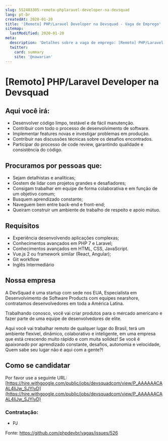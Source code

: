 ```yaml
---
slug: 552403305-remoto-phplaravel-developer-na-devsquad
lang: pt-br
createdAt: 2020-01-20
title: '[Remoto] PHP/Laravel Developer na Devsquad - Vaga de Emprego'
sitemap:
  lastModified: 2020-01-20
meta:
  description: 'Detalhes sobre a vaga de emprego: [Remoto] PHP/Laravel Developer na Devsquad'
  twitter:
    card: summary
    site: '@nawarian'
---
```


# [Remoto] PHP/Laravel Developer na Devsquad

## Aqui você irá:

- Desenvolver código limpo, testável e de fácil manutenção.
- Contribuir com todo o processo de desenvolvimento de software.
- Implementar features novas e investigar problemas em produção.
- Contribuir nas discussões técnicas sobre os desafios encontrados.
- Participar do processo de code review, garantindo qualidade e consistência do código.

##  Procuramos por pessoas que:

- Sejam detalhistas e analíticas;
- Gostem de lidar com projetos grandes e desafiadores;
- Consigam trabalhar em equipe de forma colaborativa e em função de um objetivo comum;
- Busquem aprendizado constante;
- Naveguem bem entre back-end e front-end;
- Queiram  construir um ambiente de trabalho de respeito e apoio mútuo.

## Requisitos

- Experiência desenvolvendo aplicações complexas;
- Conhecimentos avançados em PHP 7 e Laravel;
- Conhecimentos avançados em HTML, CSS, JavaScript.
- Vue.js 2 ou framework similar (React, Angular);
- Git workflow
- Inglês Intermediário

## Nossa empresa

A DevSquad é uma startup com sede nos EUA, Especialista em Desenvolvimento de Software Products com equipes nearshore, contratamos desenvolvedores em toda a América Latina.

Trabalhando conosco, você vai criar produtos para o mercado americano e fazer parte de uma equipe de desenvolvedores de elite.

Aqui você vai trabalhar remoto de qualquer lugar do Brasil, terá um ambiente flexível, dinâmico, colaborativo e inteligente, em uma empresa que está crescendo muito rápido e com muita solidez! Se você é apaixonado por aprendizado constante, desafios, autonomia e velocidade, Quem sabe seu lugar não é aqui com a gente?!

## Como se candidatar

Por favor use a seguinte URL: [https://hire.withgoogle.com/public/jobs/devsquadcom/view/P_AAAAAACAAL4IiJw_SJYIyD](https://hire.withgoogle.com/public/jobs/devsquadcom/view/P_AAAAAACAAL4IiJw_SJYIyD)

### Contratação:
- PJ

Fonte: https://github.com/phpdevbr/vagas/issues/526